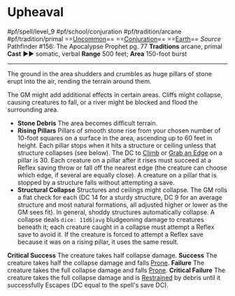 # Upheaval
#pf/spell/level_9 #pf/school/conjuration #pf/tradition/arcane #pf/tradition/primal
==[Uncommon](../../../Traits/Uncommon.md)== ==[Conjuration](../../../Traits/Conjuration.md)== ==[Earth](../../../Traits/Earth.md)==
*Source* Pathfinder #156: The Apocalypse Prophet pg. 77
**Traditions** arcane, primal
**Cast** ►► somatic, verbal
**Range** 500 feet; **Area** 150-foot burst

---
The ground in the area shudders and crumbles as huge pillars of stone erupt into the air, rending the terrain around them.

The GM might add additional effects in certain areas. Cliffs might collapse, causing creatures to fall, or a river might be blocked and flood the surrounding area.
- **Stone Debris** The area becomes difficult terrain.
- **Rising Pillars** Pillars of smooth stone rise from your chosen number of 10-foot squares on a surface in the area, ascending up to 60 feet in height. Each pillar stops when it hits a structure or ceiling unless that structure collapses (see below). The DC to [Climb](../../../Actions/Climb.md) or [Grab an Edge](../../../Actions/Grab%20an%20Edge.md) on a pillar is 30. Each creature on a pillar after it rises must succeed at a Reflex saving throw or fall off the nearest edge (the creature can choose which edge, if several are equally close). A creature on a pillar that is stopped by a structure falls without attempting a save.
- **Structural Collapse** Structures and ceilings might collapse. The GM rolls a flat check for each (DC 14 for a sturdy structure, DC 9 for an average structure and most natural formations, all adjusted higher or lower as the GM sees fit). In general, shoddy structures automatically collapse. A collapse deals `dice: 11d6|avg` bludgeoning damage to creatures beneath it; each creature caught in a collapse must attempt a Reflex save to avoid it. If the creature is forced to attempt a Reflex save because it was on a rising pillar, it uses the same result.

**Critical Success** The creature takes half collapse damage.
**Success** The creature takes half the collapse damage and falls [Prone](../../../Conditions/Prone.md).
**Failure** The creature takes the full collapse damage and falls [Prone](../../../Conditions/Prone.md).
**Critical Failure** The creature takes the full collapse damage and is [Restrained](../../../Conditions/Restrained.md) by debris until it successfully Escapes (DC equal to the spell's save DC).